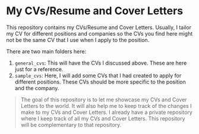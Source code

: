 # My CVs/Resume and Cover Letters

This repository contains my CVs/Resume and Cover Letters. Usually, I tailor my CV for different positions and companies so the CVs you find here might not be the same CV that I use when I apply to the position.

There are two main folders here:

1. `general_cvs`: This will have the CVs I discussed above. These are here just for a reference.
2. `sample_cvs`: Here, I will add some CVs that I had created to apply for different positions. These CVs should be more specific to the position and the company.

> The goal of this repository is to let me showcase my CVs and Cover Letters to the world. It will also help me to keep track of the changes I make to my CVs and Cover Letters.
> I already have a private repository where I keep track of all my CVs and Cover Letters. This repository will be complementary to that repository.

